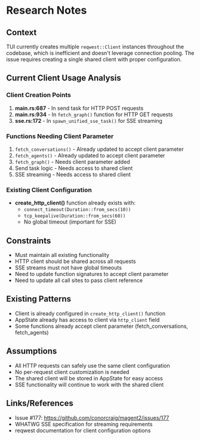 # Research Notes

## Context
TUI currently creates multiple `reqwest::Client` instances throughout the codebase, which is inefficient and doesn't leverage connection pooling. The issue requires creating a single shared client with proper configuration.

## Current Client Usage Analysis

### Client Creation Points
1. **main.rs:687** - In send task for HTTP POST requests
2. **main.rs:934** - In `fetch_graph()` function for HTTP GET requests
3. **sse.rs:172** - In `spawn_unified_sse_task()` for SSE streaming

### Functions Needing Client Parameter
1. `fetch_conversations()` - Already updated to accept client parameter
2. `fetch_agents()` - Already updated to accept client parameter
3. `fetch_graph()` - Needs client parameter added
4. Send task logic - Needs access to shared client
5. SSE streaming - Needs access to shared client

### Existing Client Configuration
- **create_http_client()** function already exists with:
  - `connect_timeout(Duration::from_secs(10))`
  - `tcp_keepalive(Duration::from_secs(60))`
  - No global timeout (important for SSE)

## Constraints
- Must maintain all existing functionality
- HTTP client should be shared across all requests
- SSE streams must not have global timeouts
- Need to update function signatures to accept client parameter
- Need to update all call sites to pass client reference

## Existing Patterns
- Client is already configured in `create_http_client()` function
- AppState already has access to client via `http_client` field
- Some functions already accept client parameter (fetch_conversations, fetch_agents)

## Assumptions
- All HTTP requests can safely use the same client configuration
- No per-request client customization is needed
- The shared client will be stored in AppState for easy access
- SSE functionality will continue to work with the shared client

## Links/References
- Issue #177: https://github.com/conorcraig/magent2/issues/177
- WHATWG SSE specification for streaming requirements
- reqwest documentation for client configuration options
